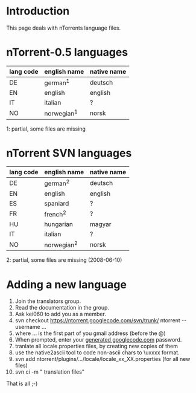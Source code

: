 # Introduction #

This page deals with nTorrents language files.


# nTorrent-0.5 languages #
| **lang code** | **english name** | **native name** |
|:--------------|:-----------------|:----------------|
| DE            | german<sup>1</sup> | deutsch         |
| EN            | english          | english         |
| IT            | italian          | ?               |
| NO            | norwegian<sup>1</sup> | norsk           |

1: partial, some files are missing

# nTorrent SVN languages #
| **lang code** | **english name** | **native name** |
|:--------------|:-----------------|:----------------|
| DE            | german<sup>2</sup> | deutsch         |
| EN            | english          | english         |
| ES            | spaniard         | ?               |
| FR            | french<sup>2</sup> | ?               |
| HU            | hungarian        | magyar          |
| IT            | italian          | ?               |
| NO            | norwegian<sup>2</sup> | norsk           |

2: partial, some files are missing (2008-06-10)

# Adding a new language #
  1. Join the translators group.
  1. Read the documentation in the group.
  1. Ask kei060 to add you as a member.
  1. svn checkout https://ntorrent.googlecode.com/svn/trunk/ ntorrent --username ...
  1. where ... is the first part of you gmail address (before the @)
  1. When prompted, enter your [generated googlecode.com](http://code.google.com/hosting/settings) password.
  1. tranlate all locale.properties files, by creating new copies of them
  1. use the native2ascii tool to code non-ascii chars to \uxxxx format.
  1. svn add ntorrent/plugins/.../locale/locale\_xx\_XX.properties (for all new files)
  1. svn ci -m "<your language> translation files"

That is all ;-)